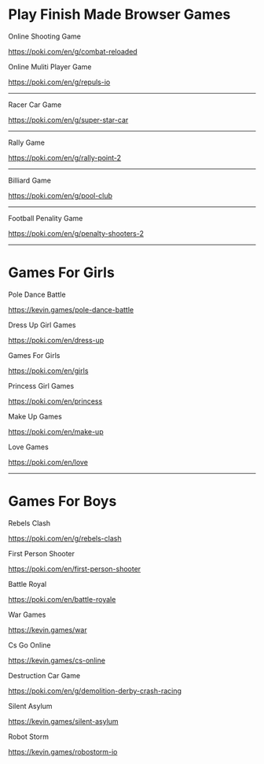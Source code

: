
# Play Finish Made Browser Games 




Online Shooting Game 

https://poki.com/en/g/combat-reloaded




Online Muliti Player Game

https://poki.com/en/g/repuls-io


----------


Racer Car Game

https://poki.com/en/g/super-star-car



----------


Rally Game

https://poki.com/en/g/rally-point-2


----------


Billiard Game

https://poki.com/en/g/pool-club



----------


Football Penality Game 

https://poki.com/en/g/penalty-shooters-2


----------

# Games For Girls 

Pole Dance Battle

https://kevin.games/pole-dance-battle



Dress Up Girl Games 

https://poki.com/en/dress-up


Games For Girls 


https://poki.com/en/girls


Princess Girl Games 


https://poki.com/en/princess


Make Up Games 

https://poki.com/en/make-up


Love Games 

https://poki.com/en/love


---------------

# Games For Boys

Rebels Clash 

https://poki.com/en/g/rebels-clash


First Person Shooter 

https://poki.com/en/first-person-shooter


Battle Royal 

https://poki.com/en/battle-royale



War Games 


https://kevin.games/war



Cs Go Online

https://kevin.games/cs-online


Destruction Car Game 


https://poki.com/en/g/demolition-derby-crash-racing


Silent Asylum 


https://kevin.games/silent-asylum


Robot Storm 


https://kevin.games/robostorm-io
